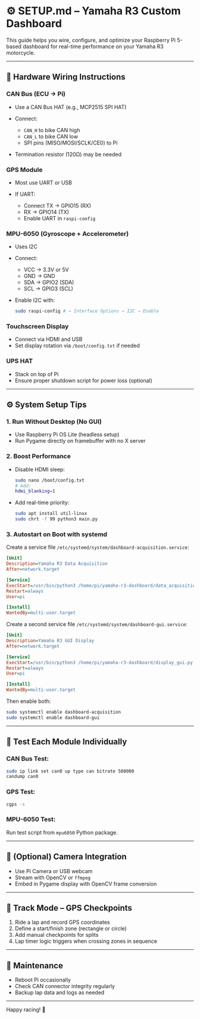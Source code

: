 # ⚙️ SETUP.md – Yamaha R3 Custom Dashboard

This guide helps you wire, configure, and optimize your Raspberry Pi 5-based dashboard for real-time performance on your Yamaha R3 motorcycle.

---

## 🔌 Hardware Wiring Instructions

### CAN Bus (ECU → Pi)

* Use a CAN Bus HAT (e.g., MCP2515 SPI HAT)
* Connect:

  * `CAN_H` to bike CAN high
  * `CAN_L` to bike CAN low
  * SPI pins (MISO/MOSI/SCLK/CE0) to Pi
* Termination resistor (120Ω) may be needed

### GPS Module

* Most use UART or USB
* If UART:

  * Connect TX → GPIO15 (RX)
  * RX → GPIO14 (TX)
  * Enable UART in `raspi-config`

### MPU-6050 (Gyroscope + Accelerometer)

* Uses I2C
* Connect:

  * VCC → 3.3V or 5V
  * GND → GND
  * SDA → GPIO2 (SDA)
  * SCL → GPIO3 (SCL)
* Enable I2C with:

  ```bash
  sudo raspi-config # → Interface Options → I2C → Enable
  ```

### Touchscreen Display

* Connect via HDMI and USB
* Set display rotation via `/boot/config.txt` if needed

### UPS HAT

* Stack on top of Pi
* Ensure proper shutdown script for power loss (optional)

---

## ⚙️ System Setup Tips

### 1. Run Without Desktop (No GUI)

* Use Raspberry Pi OS Lite (headless setup)
* Run Pygame directly on framebuffer with no X server

### 2. Boost Performance

* Disable HDMI sleep:

  ```bash
  sudo nano /boot/config.txt
  # Add:
  hdmi_blanking=1
  ```
* Add real-time priority:

  ```bash
  sudo apt install util-linux
  sudo chrt -f 99 python3 main.py
  ```

### 3. Autostart on Boot with systemd

Create a service file `/etc/systemd/system/dashboard-acquisition.service`:

```ini
[Unit]
Description=Yamaha R3 Data Acquisition
After=network.target

[Service]
ExecStart=/usr/bin/python3 /home/pi/yamaha-r3-dashboard/data_acquisition.py
Restart=always
User=pi

[Install]
WantedBy=multi-user.target
```

Create a second service file `/etc/systemd/system/dashboard-gui.service`:

```ini
[Unit]
Description=Yamaha R3 GUI Display
After=network.target

[Service]
ExecStart=/usr/bin/python3 /home/pi/yamaha-r3-dashboard/display_gui.py
Restart=always
User=pi

[Install]
WantedBy=multi-user.target
```

Then enable both:

```bash
sudo systemctl enable dashboard-acquisition
sudo systemctl enable dashboard-gui
```

---

## 🧪 Test Each Module Individually

### CAN Bus Test:

```bash
sudo ip link set can0 up type can bitrate 500000
candump can0
```

### GPS Test:

```bash
cgps -s
```

### MPU-6050 Test:

Run test script from `mpu6050` Python package.

---

## 📸 (Optional) Camera Integration

* Use Pi Camera or USB webcam
* Stream with OpenCV or `ffmpeg`
* Embed in Pygame display with OpenCV frame conversion

---

## 📍 Track Mode – GPS Checkpoints

1. Ride a lap and record GPS coordinates
2. Define a start/finish zone (rectangle or circle)
3. Add manual checkpoints for splits
4. Lap timer logic triggers when crossing zones in sequence

---

## 🧼 Maintenance

* Reboot Pi occasionally
* Check CAN connector integrity regularly
* Backup lap data and logs as needed

---

Happy racing! 🏁
